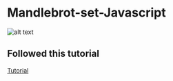 # Mandlebrot-set-Javascript

![alt text](https://raw.githubusercontent.com/NickWilsonDev/Mandlebrot-set-Javascript/mandlebrot.png)

## Followed this tutorial
[Tutorial](http://rembound.com/articles/drawing-mandelbrot-fractals-with-html5-canvas-and-javascript)
